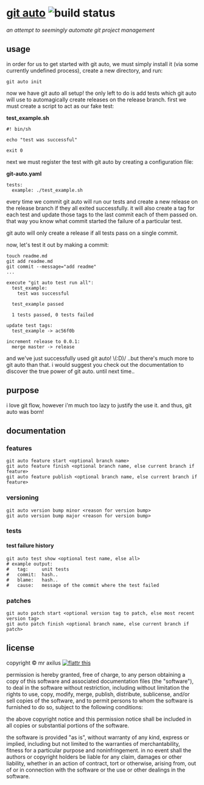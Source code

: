 # [git auto][1] ![build status][2]
*an attempt to seemingly automate git project management*

## usage
in order for us to get started with git auto, we must simply install it (via
some currently undefined process), create a new directory, and run:

```
git auto init
```

now we have git auto all setup! the only left to do is add tests which git
auto will use to automagically create releases on the release branch. first
we must create a script to act as our fake test:

**test_example.sh**
```
#! bin/sh

echo "test was successful"

exit 0
```

next we must register the test with git auto by creating a configuration file:

**git-auto.yaml**
```
tests:
  example: ./test_example.sh
```

every time we commit git auto will run our tests and create a new release on
the release branch if they all exited successfully. it will also create a tag
for each test and update those tags to the last commit each of them passed on.
that way you know what commit started the failure of a particular test.

git auto will only create a release if all tests pass on a single commit.

now, let's test it out by making a commit:

```
touch readme.md
git add readme.md
git commit --message="add readme"
...

execute "git auto test run all":
  test_example:
    test was successful

  test_example passed

  1 tests passed, 0 tests failed

update test tags:
  test_example -> ac56f0b

increment release to 0.0.1:
  merge master -> release
```

and we've just successfully used git auto! \\(:D)/ ..but there's much more to
git auto than that. i would suggest you check out the documentation to
discover the true power of git auto. until next time..


## purpose
i love git flow, however i'm much too lazy to justify the use it. and thus, git
auto was born!


## documentation
### features
```
git auto feature start <optional branch name>
git auto feature finish <optional branch name, else current branch if feature>
git auto feature publish <optional branch name, else current branch if feature>
```


### versioning
```
git auto version bump minor <reason for version bump>
git auto version bump major <reason for version bump>
```


### tests
#### test failure history
```
git auto test show <optional test name, else all>
# example output:
#   tag:     unit tests
#   commit:  hash..
#   blame:   hash..
#   cause:   message of the commit where the test failed
```



### patches
```
git auto patch start <optional version tag to patch, else most recent version tag>
git auto patch finish <optional branch name, else current branch if patch>
```



## license
copyright © mr axilus [![flattr this][3]][4]

permission is hereby granted, free of charge, to any person obtaining a copy
of this software and associated documentation files (the "software"), to deal
in the software without restriction, including without limitation the rights
to use, copy, modify, merge, publish, distribute, sublicense, and/or sell
copies of the software, and to permit persons to whom the software is
furnished to do so, subject to the following conditions:

the above copyright notice and this permission notice shall be included in all
copies or substantial portions of the software.

the software is provided "as is", without warranty of any kind, express or
implied, including but not limited to the warranties of merchantability,
fitness for a particular purpose and noninfringement. in no event shall the
authors or copyright holders be liable for any claim, damages or other
liability, whether in an action of contract, tort or otherwise, arising from,
out of or in connection with the software or the use or other dealings in the
software.

[1]: git-auto.projectaxil.us "git auto"
[2]: https://secure.travis-ci.org/mraxilus/git-auto.png?branch=master
[3]: http://api.flattr.com/button/flattr-badge-large.png
[4]: https://flattr.com/profile/mraxilus

